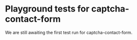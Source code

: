 # Playground tests for captcha-contact-form
We are still awaiting the first test run for captcha-contact-form.
